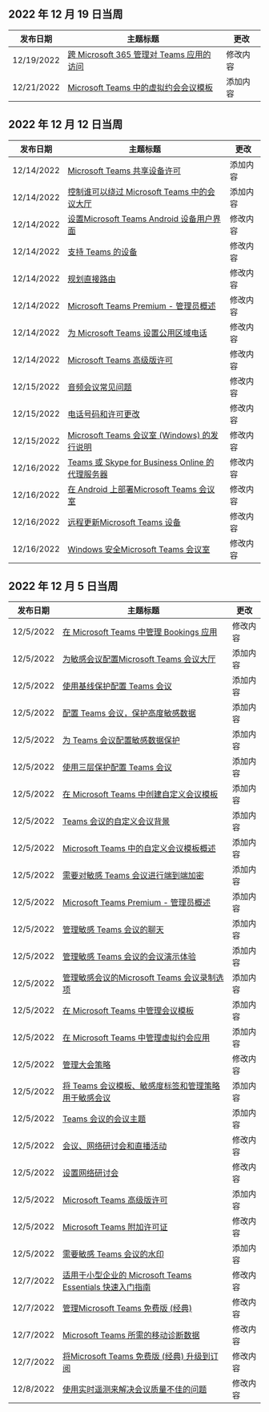 <!-- This file is generated automatically each week. Changes made to this file will be overwritten.-->




## <a name="week-of-december-19-2022"></a>2022 年 12 月 19 日当周


| 发布日期 |主题标题 | 更改 |
|------|------------|--------|
| 12/19/2022 | [跨 Microsoft 365 管理对 Teams 应用的访问](/MicrosoftTeams/manage-third-party-teams-apps) | 修改内容 |
| 12/21/2022 | [Microsoft Teams 中的虚拟约会会议模板](/MicrosoftTeams/virtual-appointment-meeting-template) | 添加内容 |


## <a name="week-of-december-12-2022"></a>2022 年 12 月 12 日当周


| 发布日期 |主题标题 | 更改 |
|------|------------|--------|
| 12/14/2022 | [Microsoft Teams 共享设备许可](/MicrosoftTeams/teams-add-on-licensing/teams-shared-device-license) | 添加内容 |
| 12/14/2022 | [控制谁可以绕过 Microsoft Teams 中的会议大厅](/MicrosoftTeams/who-can-bypass-meeting-lobby) | 添加内容 |
| 12/14/2022 | [设置Microsoft Teams Android 设备用户界面](/MicrosoftTeams/devices/teams-android-devices-user-interface) | 修改内容 |
| 12/14/2022 | [支持 Teams 的设备](/MicrosoftTeams/devices/teams-ip-phones) | 修改内容 |
| 12/14/2022 | [规划直接路由](/MicrosoftTeams/direct-routing-plan) | 修改内容 |
| 12/14/2022 | [Microsoft Teams Premium - 管理员概述](/MicrosoftTeams/enhanced-teams-experience) | 修改内容 |
| 12/14/2022 | [为 Microsoft Teams 设置公用区域电话](/MicrosoftTeams/set-up-common-area-phones) | 修改内容 |
| 12/14/2022 | [Microsoft Teams 高级版许可](/MicrosoftTeams/teams-add-on-licensing/licensing-enhance-teams) | 修改内容 |
| 12/15/2022 | [音频会议常见问题](/MicrosoftTeams/audio-conferencing-common-questions) | 修改内容 |
| 12/15/2022 | [电话号码和许可更改](/MicrosoftTeams/phone-numbers-licensing-changes) | 修改内容 |
| 12/15/2022 | [Microsoft Teams 会议室 (Windows) 的发行说明](/MicrosoftTeams/rooms/rooms-release-note) | 修改内容 |
| 12/16/2022 | [Teams 或 Skype for Business Online 的代理服务器](/MicrosoftTeams/proxy-servers-for-skype-for-business-online) | 修改内容 |
| 12/16/2022 | [在 Android 上部署Microsoft Teams 会议室](/MicrosoftTeams/devices/collab-bar-deploy) | 修改内容 |
| 12/16/2022 | [远程更新Microsoft Teams 设备](/MicrosoftTeams/devices/remote-update) | 修改内容 |
| 12/16/2022 | [Windows 安全Microsoft Teams 会议室](/MicrosoftTeams/rooms/security-windows) | 修改内容 |


## <a name="week-of-december-05-2022"></a>2022 年 12 月 5 日当周


| 发布日期 |主题标题 | 更改 |
|------|------------|--------|
| 12/5/2022 | [在 Microsoft Teams 中管理 Bookings 应用](/MicrosoftTeams/bookings-app-admin) | 修改内容 |
| 12/5/2022 | [为敏感会议配置Microsoft Teams 会议大厅](/MicrosoftTeams/configure-lobby-sensitive-meetings) | 添加内容 |
| 12/5/2022 | [使用基线保护配置 Teams 会议](/MicrosoftTeams/configure-meetings-baseline-protection) | 添加内容 |
| 12/5/2022 | [配置 Teams 会议，保护高度敏感数据](/MicrosoftTeams/configure-meetings-highly-sensitive-protection) | 添加内容 |
| 12/5/2022 | [为 Teams 会议配置敏感数据保护](/MicrosoftTeams/configure-meetings-sensitive-protection) | 添加内容 |
| 12/5/2022 | [使用三层保护配置 Teams 会议](/MicrosoftTeams/configure-meetings-three-tiers-protection) | 添加内容 |
| 12/5/2022 | [在 Microsoft Teams 中创建自定义会议模板](/MicrosoftTeams/create-custom-meeting-template) | 添加内容 |
| 12/5/2022 | [Teams 会议的自定义会议背景](/MicrosoftTeams/custom-meeting-backgrounds) | 添加内容 |
| 12/5/2022 | [Microsoft Teams 中的自定义会议模板概述](/MicrosoftTeams/custom-meeting-templates-overview) | 添加内容 |
| 12/5/2022 | [需要对敏感 Teams 会议进行端到端加密](/MicrosoftTeams/end-to-end-encrypted-meetings) | 添加内容 |
| 12/5/2022 | [Microsoft Teams Premium - 管理员概述](/MicrosoftTeams/enhanced-teams-experience) | 添加内容 |
| 12/5/2022 | [管理敏感 Teams 会议的聊天](/MicrosoftTeams/manage-chat-sensitive-meetings) | 添加内容 |
| 12/5/2022 | [管理敏感 Teams 会议的会议演示体验](/MicrosoftTeams/manage-meeting-presentation-experience) | 添加内容 |
| 12/5/2022 | [管理敏感会议的Microsoft Teams 会议录制选项](/MicrosoftTeams/manage-meeting-recording-options) | 添加内容 |
| 12/5/2022 | [在 Microsoft Teams 中管理会议模板](/MicrosoftTeams/manage-meeting-templates) | 添加内容 |
| 12/5/2022 | [在 Microsoft Teams 中管理虚拟约会应用](/MicrosoftTeams/manage-virtual-appointments-app) | 添加内容 |
| 12/5/2022 | [管理大会策略](/MicrosoftTeams/meeting-policies-in-teams-general) | 修改内容 |
| 12/5/2022 | [将 Teams 会议模板、敏感度标签和管理策略用于敏感会议](/MicrosoftTeams/meeting-templates-sensitivity-labels-policies) | 添加内容 |
| 12/5/2022 | [Teams 会议的会议主题](/MicrosoftTeams/meeting-themes) | 添加内容 |
| 12/5/2022 | [会议、网络研讨会和直播活动](/MicrosoftTeams/quick-start-meetings-live-events) | 修改内容 |
| 12/5/2022 | [设置网络研讨会](/MicrosoftTeams/set-up-webinars) | 修改内容 |
| 12/5/2022 | [Microsoft Teams 高级版许可](/MicrosoftTeams/teams-add-on-licensing/licensing-enhance-teams) | 添加内容 |
| 12/5/2022 | [Microsoft Teams 附加许可证](/MicrosoftTeams/teams-add-on-licensing/microsoft-teams-add-on-licensing) | 修改内容 |
| 12/5/2022 | [需要敏感 Teams 会议的水印](/MicrosoftTeams/watermark-meeting-content-video) | 添加内容 |
| 12/7/2022 | [适用于小型企业的 Microsoft Teams Essentials 快速入门指南](/MicrosoftTeams/get-started-with-teams-essentials) | 修改内容 |
| 12/7/2022 | [管理Microsoft Teams 免费版 (经典) ](/MicrosoftTeams/manage-freemium) | 修改内容 |
| 12/7/2022 | [Microsoft Teams 所需的移动诊断数据](/MicrosoftTeams/policy-control-diagnostic-data-mobile) | 修改内容 |
| 12/7/2022 | [将Microsoft Teams 免费版 (经典) 升级到订阅](/MicrosoftTeams/upgrade-freemium) | 修改内容 |
| 12/8/2022 | [使用实时遥测来解决会议质量不佳的问题](/MicrosoftTeams/use-real-time-telemetry-to-troubleshoot-poor-meeting-quality) | 修改内容 |
